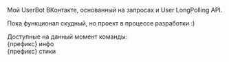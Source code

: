 Мой UserBot ВКонтакте, основанный на запросах и User LongPolling API.

Пока функционал скудный, но проект в процессе разработки :)

Доступные на данный момент команды:  
{префикс} инфо  
{префикс} стики  
